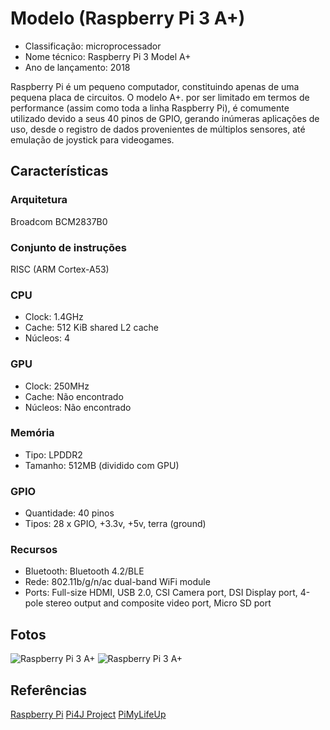 # Modelo (Raspberry Pi 3 A+)

- Classificação: microprocessador
- Nome técnico: Raspberry Pi 3 Model A+
- Ano de lançamento: 2018

Raspberry Pi é um pequeno computador, constituindo apenas de uma pequena placa de circuitos. O modelo A+. por ser limitado em termos de performance (assim como toda a linha Raspberry Pi), é comumente utilizado devido a seus 40 pinos de GPIO, gerando inúmeras aplicações de uso, desde o registro de dados provenientes de múltiplos sensores, até emulação de joystick para videogames. 

## Características

### Arquitetura

Broadcom BCM2837B0

### Conjunto de instruções

RISC (ARM Cortex-A53) 

### CPU

- Clock: 1.4GHz
- Cache: 512 KiB shared L2 cache
- Núcleos: 4

### GPU

- Clock: 250MHz 
- Cache: Não encontrado
- Núcleos: Não encontrado

### Memória

- Tipo: LPDDR2
- Tamanho: 512MB (dividido com GPU)

### GPIO

- Quantidade: 40 pinos
- Tipos: 28 x GPIO, +3.3v, +5v, terra (ground)

### Recursos

- Bluetooth: Bluetooth 4.2/BLE
- Rede: 802.11b/g/n/ac dual-band WiFi module
- Ports: Full-size HDMI, USB 2.0, CSI Camera port, DSI Display port, 4-pole stereo output and composite video port, Micro SD port

## Fotos

![Raspberry Pi 3 A+](https://cdn-shop.adafruit.com/1200x900/4027-03.jpg)
![Raspberry Pi 3 A+](https://images-na.ssl-images-amazon.com/images/I/71p%2BfEVk3hL._AC_SL1500_.jpg)

## Referências

[Raspberry Pi](https://www.raspberrypi.org/products/raspberry-pi-3-model-a-plus/)
[Pi4J Project](https://pi4j.com/1.2/pins/model-3a-plus-rev1.html#J8_Pinout_40-pin_Header)
[PiMyLifeUp](https://pimylifeup.com/raspberry-pi-3-a-plus/)